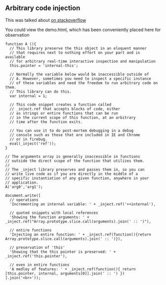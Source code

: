 ## Arbitrary code injection

This was talked about [on stackoverflow](http://stackoverflow.com/questions/6713538/ruby-style-blocks-in-javascript)

You could view the demo.html, which has been conveniently placed here for observation

    function A (){
      // This library preserve the this object in an eloquent manner
      // that requires next to nothing effort on your part and is available
      // for arbitrary real-time interactive inspection and manipulation
      this.pointer = 'internal-this';

      // Normally the variable below would be inaccessible outside of
      // A. However, sometimes you need to inspect a specific instance
      // of these variables and need the freedom to run arbitrary code on them.
      // This library can do this.
      var internal = 1;

      // This code snippet creates a function called
      // _inject.ref that accepts blocks of code, either
      // as strings or entire functions that can be run
      // in the current scope of this function, at an arbitrary
      // time after the function exits.

      // You can use it to do post-mortem debugging in a debug
      // console such as those that are included in IE and Chrome
      // or in firebug.
      eval(_inject('ref'));
    }

    // The arguments array is generally inaccessible in functions
    // outside the direct scope of the function that utilizes them.
    // 
    // The _inject library preserves and passes them in, so you can
    // write live code as if you are directly in the middle of a 
    // specific instantiation of any given function, anywhere in your
    // application.
    A('arg0','arg1');

    document.write([
      // operations
      'Incrementing an internal variable: ' + _inject.ref('++internal'),

      // quoted snippets with local references
      'Showing the function arguments: ' + _inject.ref("Array.prototype.slice.call(arguments).join(' :: ')"),

      // entire functions
      'Injecting an entire function: ' + _inject.ref(function(){return Array.prototype.slice.call(arguments).join(' :: ')}),

      // preservation of 'this'
      'Showing that the this pointer is preserved: ' + _inject.ref('this.pointer'),

      // even in entire functions
      'A medley of features: ' + _inject.ref(function(){ return [this.pointer, internal, arguments[0]].join(' :: ') })
    ].join('<br>'));

